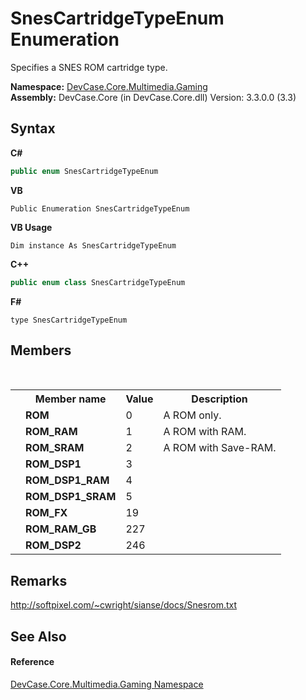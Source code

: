 # SnesCartridgeTypeEnum Enumeration
 

Specifies a SNES ROM cartridge type.

**Namespace:**&nbsp;<a href="N_DevCase_Core_Multimedia_Gaming">DevCase.Core.Multimedia.Gaming</a><br />**Assembly:**&nbsp;DevCase.Core (in DevCase.Core.dll) Version: 3.3.0.0 (3.3)

## Syntax

**C#**<br />
``` C#
public enum SnesCartridgeTypeEnum
```

**VB**<br />
``` VB
Public Enumeration SnesCartridgeTypeEnum
```

**VB Usage**<br />
``` VB Usage
Dim instance As SnesCartridgeTypeEnum
```

**C++**<br />
``` C++
public enum class SnesCartridgeTypeEnum
```

**F#**<br />
``` F#
type SnesCartridgeTypeEnum
```


## Members
&nbsp;<table><tr><th></th><th>Member name</th><th>Value</th><th>Description</th></tr><tr><td /><td target="F:DevCase.Core.Multimedia.Gaming.SnesCartridgeTypeEnum.ROM">**ROM**</td><td>0</td><td>A ROM only.</td></tr><tr><td /><td target="F:DevCase.Core.Multimedia.Gaming.SnesCartridgeTypeEnum.ROM_RAM">**ROM_RAM**</td><td>1</td><td>A ROM with RAM.</td></tr><tr><td /><td target="F:DevCase.Core.Multimedia.Gaming.SnesCartridgeTypeEnum.ROM_SRAM">**ROM_SRAM**</td><td>2</td><td>A ROM with Save-RAM.</td></tr><tr><td /><td target="F:DevCase.Core.Multimedia.Gaming.SnesCartridgeTypeEnum.ROM_DSP1">**ROM_DSP1**</td><td>3</td><td /></tr><tr><td /><td target="F:DevCase.Core.Multimedia.Gaming.SnesCartridgeTypeEnum.ROM_DSP1_RAM">**ROM_DSP1_RAM**</td><td>4</td><td /></tr><tr><td /><td target="F:DevCase.Core.Multimedia.Gaming.SnesCartridgeTypeEnum.ROM_DSP1_SRAM">**ROM_DSP1_SRAM**</td><td>5</td><td /></tr><tr><td /><td target="F:DevCase.Core.Multimedia.Gaming.SnesCartridgeTypeEnum.ROM_FX">**ROM_FX**</td><td>19</td><td /></tr><tr><td /><td target="F:DevCase.Core.Multimedia.Gaming.SnesCartridgeTypeEnum.ROM_RAM_GB">**ROM_RAM_GB**</td><td>227</td><td /></tr><tr><td /><td target="F:DevCase.Core.Multimedia.Gaming.SnesCartridgeTypeEnum.ROM_DSP2">**ROM_DSP2**</td><td>246</td><td /></tr></table>

## Remarks
<a href="http://softpixel.com/~cwright/sianse/docs/Snesrom.txt" target="_blank">http://softpixel.com/~cwright/sianse/docs/Snesrom.txt</a>

## See Also


#### Reference
<a href="N_DevCase_Core_Multimedia_Gaming">DevCase.Core.Multimedia.Gaming Namespace</a><br />